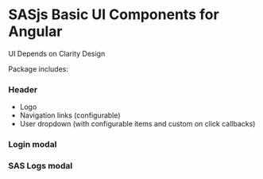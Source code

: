 # SASjs Basic UI Components for Angular

UI Depends on Clarity Design

Package includes:

### Header 

- Logo
- Navigation links (configurable)
- User dropdown (with configurable items and custom on click callbacks)

### Login modal

### SAS Logs modal